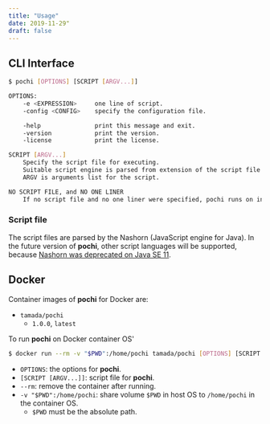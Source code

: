```yaml
---
title: "Usage"
date: 2019-11-29"
draft: false
---
```


## CLI Interface

```sh
$ pochi [OPTIONS] [SCRIPT [ARGV...]]

OPTIONS:
    -e <EXPRESSION>     one line of script.
    -config <CONFIG>    specify the configuration file.

    -help               print this message and exit.
    -version            print the version.
    -license            print the license.

SCRIPT [ARGV...]
    Specify the script file for executing.
    Suitable script engine is parsed from extension of the script file.
    ARGV is arguments list for the script.

NO SCRIPT FILE, and NO ONE LINER
    If no script file and no one liner were specified, pochi runs on interactive mode.
```

### Script file

The script files are parsed by the Nashorn (JavaScript engine for Java).
In the future version of **pochi**, other script languages will be supported, because [Nashorn was deprecated on Java SE 11](http://openjdk.java.net/jeps/335).

## Docker

Container images of **pochi** for Docker are:

* `tamada/pochi`
    * `1.0.0`, `latest`


To run **pochi** on Docker container OS'

```sh
$ docker run --rm -v "$PWD":/home/pochi tamada/pochi [OPTIONS] [SCRIPT [ARGV...]]
```


* `OPTIONS`: the options for **pochi**.
* `[SCRIPT [ARGV...]]`: script file for **pochi**.
* `--rm`: remove the container after running.
* `-v "$PWD":/home/pochi`: share volume `$PWD` in host OS to `/home/pochi` in the container OS.
    * `$PWD` must be the absolute path.

